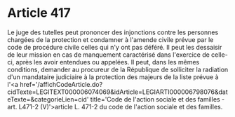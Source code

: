 # Article 417

Le juge des tutelles peut prononcer des injonctions contre les personnes chargées de la protection et condamner à l'amende civile prévue par le code de procédure civile celles qui n'y ont pas déféré.   Il peut les dessaisir de leur mission en cas de manquement caractérisé dans l'exercice de celle-ci, après les avoir entendues ou appelées.   Il peut, dans les mêmes conditions, demander au procureur de la République de solliciter la radiation d'un mandataire judiciaire à la protection des majeurs de la liste prévue à l'<a href='/affichCodeArticle.do?cidTexte=LEGITEXT000006074069&idArticle=LEGIARTI000006798076&dateTexte=&categorieLien=cid' title='Code de l'action sociale et des familles - art. L471-2 (V)'>article L. 471-2 du code de l'action sociale et des familles</a>.